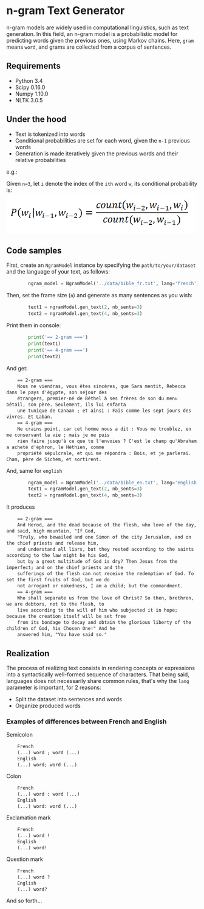 # n-gram Text Generator
n-gram models are widely used in computational linguistics, such as text generation. In this field, an n-gram model
is a probabilistic model for predicting words given the previous ones, using Markov chains.
Here, `gram` means `word`, and grams are collected from a corpus of sentences.

## Requirements
- Python 3.4
- Scipy 0.16.0
- Numpy 1.10.0
- NLTK 3.0.5

## Under the hood

- Text is tokenized into words
- Conditional probabilities are set for each word, given the `n-1` previous words
- Generation is made iteratively given the previous words and their relative probabilities

e.g.:

Given `n=3`, let `i` denote the index of the `ith` word `w`, its conditional probability is:
![n-gram representation](https://github.com/aduroy/NGramGenerator/blob/master/data/ngram_prob.png)

## Code samples

First, create an `NgramModel` instance by specifying the `path/to/your/dataset` and the language of your text, as follows:
```python
        ngram_model = NgramModel('../data/bible_fr.txt', lang='french')
```

Then, set the frame size (`n`) and generate as many sentences as you wish:
```python
        text1 = ngramModel.gen_text(2, nb_sents=3)
        text2 = ngramModel.gen_text(4, nb_sents=3)
```
Print them in console:
```python
        print('== 2-gram ===')
        print(text1)
        print('== 4-gram ===')
        print(text2)
```
And get:

        == 2-gram ===
        Nous ne viendras, vous êtes sincères, que Sara mentit, Rebecca dans le pays d'égypte, son séjour des
        étrangers, premier-né de Béthel à ses frères de son du menu bétail, son père. Seulement, ils lui enfanta
        une tunique de Canaan ; et ainsi : Fais comme les sept jours des vivres. Et Laban.
        == 4-gram ===
        Ne crains point, car cet homme nous a dit : Vous me troublez, en me conservant la vie ; mais je ne puis
        rien faire jusqu'à ce que tu l'envoies ? C'est le champ qu'Abraham a acheté d'éphron, le Héthien, comme
        propriété sépulcrale, et qui me répondra : Bois, et je parlerai. Cham, père de Sichem, et sortirent.

And, same for `english`
```python
        ngram_model = NgramModel('../data/bible_en.txt', lang='english')
        text1 = ngramModel.gen_text(2, nb_sents=3)
        text2 = ngramModel.gen_text(4, nb_sents=3)
```
It produces

        == 2-gram ===
        And Herod, and the dead because of the flesh, who love of the day, and said, high mountain, "If God,
        "Truly, who bewailed and one Simon of the city Jerusalem, and on the chief priests and release him,
        and understand all liars, but they rested according to the saints according to the law might be his God,
        but by a great multitude of God is dry? Then Jesus from the imperfect; and on the chief priests and the
        sufferings of the flesh can not receive the redemption of God. To set the first fruits of God, but we do
        not arrogant or nakedness, I am a child; but the commandment.
        == 4-gram ===
        Who shall separate us from the love of Christ? So then, brethren, we are debtors, not to the flesh, to
        live according to the will of him who subjected it in hope; because the creation itself will be set free
        from its bondage to decay and obtain the glorious liberty of the children of God, his Chosen One!" And he
        answered him, "You have said so."

## Realization

The process of realizing text consists in rendering concepts or expressions into a syntactically well-formed sequence of characters. That being said, languages does not necessarily share common rules, that's why the `lang` parameter is important, for 2 reasons:

- Split the dataset into sentences and words
- Organize produced words

### Examples of differences between French and English

Semicolon

        French
        (...) word ; word (...)
        English
        (...) word; word (...)
Colon

        French
        (...) word : word (...)
        English
        (...) word: word (...)
Exclamation mark

        French
        (...) word !
        English
        (...) word!
Question mark

        French
        (...) word ?
        English
        (...) word?
And so forth...
